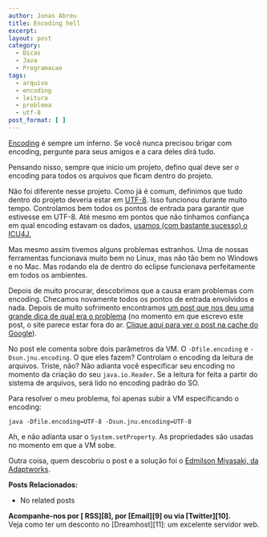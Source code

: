 ```yaml
---
author: Jonas Abreu
title: Encoding hell
excerpt:
layout: post
category:
  - Dicas
  - Java
  - Programacao
tags:
  - arquivo
  - encoding
  - leitura
  - problema
  - utf-8
post_format: [ ]
---
```

[Encoding][1] é sempre um inferno. Se você nunca precisou brigar com encoding, pergunte para seus amigos e a cara deles dirá tudo.

Pensando nisso, sempre que inicio um projeto, defino qual deve ser o encoding para todos os arquivos que ficam dentro do projeto.

Não foi diferente nesse projeto. Como já é comum, definimos que tudo dentro do projeto deveria estar em [UTF-8][2]. Isso funcionou durante muito tempo. Controlamos bem todos os pontos de entrada para garantir que estivesse em UTF-8. Até mesmo em pontos que não tínhamos confiança em qual encoding estavam os dados, [usamos (com bastante sucesso) o ICU4J.][3]

Mas mesmo assim tivemos alguns problemas estranhos. Uma de nossas ferramentas funcionava muito bem no Linux, mas não tão bem no Windows e no Mac. Mas rodando ela de dentro do eclipse funcionava perfeitamente em todos os ambientes.

Depois de muito procurar, descobrimos que a causa eram problemas com encoding. Checamos novamente todos os pontos de entrada envolvidos e nada. Depois de muito sofrimento encontramos [um post que nos deu uma grande dica de qual era o problema][4] (no momento em que escrevo este post, o site parece estar fora do ar. [Clique aqui para ver o post na cache do Google][5]).

No post ele comenta sobre dois parâmetros da VM. O `-Dfile.encoding` e `-Dsun.jnu.encoding`. O que eles fazem? Controlam o encoding da leitura de arquivos. Triste, não? Não adianta você especificar seu encoding no momento da criação do seu `java.io.Reader`. Se a leitura for feita a partir do sistema de arquivos, será lido no encoding padrão do SO.

Para resolver o meu problema, foi apenas subir a VM especificando o encoding:

    
    java -Dfile.encoding=UTF-8 -Dsun.jnu.encoding=UTF-8
    

Ah, e não adianta usar o `System.setProperty`. As propriedades são usadas no momento em que a VM sobe.

Outra coisa, quem descobriu o post e a solução foi o [Edmilson Miyasaki, da Adaptworks][6].

**Posts Relacionados:** 
*   No related posts









**Acompanhe-nos por [ RSS][8], por [Email][9] ou via [Twitter][10].**  
Veja como ter um desconto no [Dreamhost][11]: um excelente servidor web.

 [1]: http://en.wikipedia.org/wiki/Character_encoding
 [2]: http://en.wikipedia.org/wiki/Utf8
 [3]: http://vidageek.net/2010/03/31/como-descobrir-o-real-encoding-de-um-arquivo-em-java/
 [4]: http://happygiraffe.net/blog/2009/09/24/java-platform-encoding/
 [5]: http://webcache.googleusercontent.com/search?q=cache:pTzer_xns3YJ:happygiraffe.net/blog/2009/09/24/java-platform-encoding/+happygiraffe.net/blog/2009/09/24/java-platform-encoding/&hl=en&strip=1
 [6]: http://www.adaptworks.com.br





